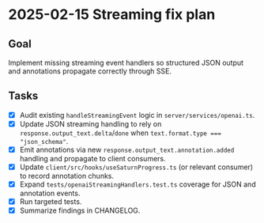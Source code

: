 # 2025-02-15 Streaming fix plan

## Goal
Implement missing streaming event handlers so structured JSON output and annotations propagate correctly through SSE.

## Tasks
- [x] Audit existing `handleStreamingEvent` logic in `server/services/openai.ts`.
- [x] Update JSON streaming handling to rely on `response.output_text.delta`/`done` when `text.format.type === "json_schema"`.
- [x] Emit annotations via new `response.output_text.annotation.added` handling and propagate to client consumers.
- [x] Update `client/src/hooks/useSaturnProgress.ts` (or relevant consumer) to record annotation chunks.
- [x] Expand `tests/openaiStreamingHandlers.test.ts` coverage for JSON and annotation events.
- [x] Run targeted tests.
- [x] Summarize findings in CHANGELOG.
